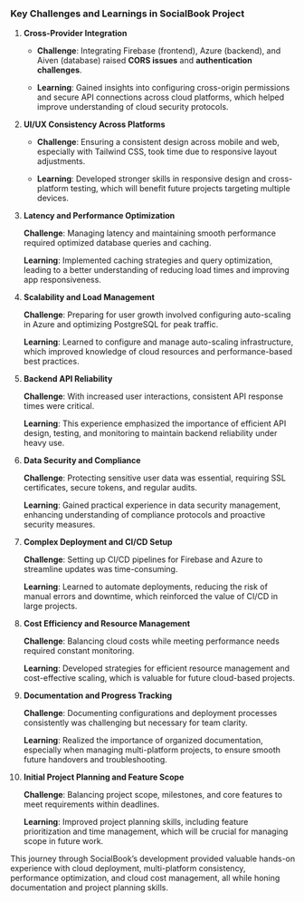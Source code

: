### Key Challenges and Learnings in SocialBook Project

1.  **Cross-Provider Integration**
    
    *   **Challenge**: Integrating Firebase (frontend), Azure (backend), and Aiven (database) raised **CORS issues** and **authentication challenges**.
        
    *   **Learning**: Gained insights into configuring cross-origin permissions and secure API connections across cloud platforms, which helped improve understanding of cloud security protocols.
        
2.  **UI/UX Consistency Across Platforms**
    
    *   **Challenge**: Ensuring a consistent design across mobile and web, especially with Tailwind CSS, took time due to responsive layout adjustments.
        
    *   **Learning**: Developed stronger skills in responsive design and cross-platform testing, which will benefit future projects targeting multiple devices.
        
3.  **Latency and Performance Optimization**
    
       **Challenge**: Managing latency and maintaining smooth performance required optimized database queries and caching.
        
       **Learning**: Implemented caching strategies and query optimization, leading to a better understanding of reducing load times and improving app responsiveness.
        
4.  **Scalability and Load Management**
    
     **Challenge**: Preparing for user growth involved configuring auto-scaling in Azure and optimizing PostgreSQL for peak traffic.
        
       **Learning**: Learned to configure and manage auto-scaling infrastructure, which improved knowledge of cloud resources and performance-based best practices.
        
5.  **Backend API Reliability**
    
       **Challenge**: With increased user interactions, consistent API response times were critical.
        
       **Learning**: This experience emphasized the importance of efficient API design, testing, and monitoring to maintain backend reliability under heavy use.
        
6.  **Data Security and Compliance**
    
       **Challenge**: Protecting sensitive user data was essential, requiring SSL certificates, secure tokens, and regular audits.
        
       **Learning**: Gained practical experience in data security management, enhancing understanding of compliance protocols and proactive security measures.
        
7.  **Complex Deployment and CI/CD Setup**
    
       **Challenge**: Setting up CI/CD pipelines for Firebase and Azure to streamline updates was time-consuming.
        
       **Learning**: Learned to automate deployments, reducing the risk of manual errors and downtime, which reinforced the value of CI/CD in large projects.
        
8.  **Cost Efficiency and Resource Management**
    
       **Challenge**: Balancing cloud costs while meeting performance needs required constant monitoring.
        
       **Learning**: Developed strategies for efficient resource management and cost-effective scaling, which is valuable for future cloud-based projects.
        
9.  **Documentation and Progress Tracking**
    
       **Challenge**: Documenting configurations and deployment processes consistently was challenging but necessary for team clarity.
        
       **Learning**: Realized the importance of organized documentation, especially when managing multi-platform projects, to ensure smooth future handovers and troubleshooting.
        
10.  **Initial Project Planning and Feature Scope**
    
      **Challenge**: Balancing project scope, milestones, and core features to meet requirements within deadlines.
        
       **Learning**: Improved project planning skills, including feature prioritization and time management, which will be crucial for managing scope in future work.
        

This journey through SocialBook’s development provided valuable hands-on experience with cloud deployment, multi-platform consistency, performance optimization, and cloud cost management, all while honing documentation and project planning skills.
